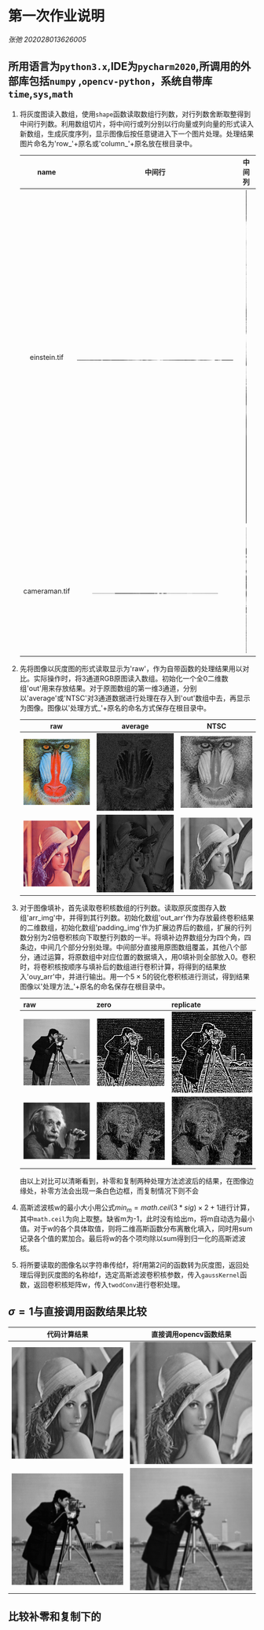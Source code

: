 # 第一次作业说明

*张弛 202028013626005*

## 所用语言为`python3.x`,IDE为`pycharm2020`,所调用的外部库包括`numpy` ,`opencv-python`，系统自带库`time`,`sys`,`math`

1. 将灰度图读入数组，使用`shape`函数读取数组行列数，对行列数舍断取整得到中间行列数。利用数组切片，将中间行或列分别以行向量或列向量的形式读入新数组，生成灰度序列，显示图像后按任意键进入下一个图片处理。处理结果图片命名为'row_'+原名或'column\_'+原名放在根目录中。

   |     name      |                   中间行                    |                      中间列                       |
   | :-----------: | :-----------------------------------------: | :-----------------------------------------------: |
   | einstein.tif  |  ![row_einstein.tif](./1/row_einstein.tif)  |  ![column_einstein.tif](./1/column_einstein.tif)  |
   | cameraman.tif | ![row_cameraman.tif](./1/row_cameraman.tif) | ![column_cameraman.tif](./1/column_cameraman.tif) |

     

   

2. 先将图像以灰度图的形式读取显示为'raw'，作为自带函数的处理结果用以对比。实际操作时，将3通道RGB原图读入数组。初始化一个全0二维数组'out'用来存放结果。对于原图数组的第一维3通道，分别以'average'或'NTSC'对3通道数据进行处理在存入到'out'数组中去，再显示为图像。图像以'处理方式_'+原名的命名方式保存在根目录中。

   |                    raw                    |                          average                          |                        NTSC                         |
   | :---------------------------------------: | :-------------------------------------------------------: | :-------------------------------------------------: |
   | ![mandril_color.tif](2/mandril_color.tif) | ![average_mandril_color.tif](2/average_mandril_color.tif) | ![NTSC_mandril_color.tif](2/NTSC_mandril_color.tif) |
   |   ![lena512color](2/lena512color.tiff)    |   ![average_lena512color](2/average_lena512color.tiff)    |   ![NTSC_lena512color](2/NTSC_lena512color.tiff)    |

   

3. 对于图像填补，首先读取卷积核数组的行列数。读取原灰度图存入数组'arr_img'中，并得到其行列数。初始化数组'out_arr'作为存放最终卷积结果的二维数组，初始化数组'padding_img'作为扩展边界后的数组，扩展的行列数分别为2倍卷积核向下取整行列数的一半。将填补边界数组分为四个角，四条边，中间几个部分分别处理。中间部分直接用原图数组覆盖，其他八个部分，通过运算，将原数组中对应位置的数据填入，用0填补则全部放入0。卷积时，将卷积核按顺序与填补后的数组进行卷积计算，将得到的结果放入'ouy_arr'中，并进行输出。用一个$5\times5$的锐化卷积核进行测试，得到结果图像以'处理方法_'+原名的命名保存在根目录中。

   | raw                               | zero                                        | replicate                                             |
   | --------------------------------- | ------------------------------------------- | ----------------------------------------------------- |
   | ![cameraman.tif](3/cameraman.tif) | ![zero_cameraman.tif](3/zero_cameraman.tif) | ![replicate_cameraman.tif](3/replicate_cameraman.tif) |
   | ![einstein.tif](3/einstein.tif)   | ![zero_einstein.tif](3/zero_einstein.tif)   | ![replicate_einstein.tif](3/replicate_einstein.tif)   |

   由以上对比可以清晰看到，补零和复制两种处理方法滤波后的结果，在图像边缘处，补零方法会出现一条白色边框，而复制情况下则不会

4. 高斯滤波核w的最小大小用公式$min_m = math.ceil(3*sig)\times2+1$进行计算，其中`math.ceil`为向上取整。缺省m为-1，此时没有给出m，将m自动选为最小值。对于w的各个具体取值，则将二维高斯函数分布离散化填入，同时用sum记录各个值的累加合。最后将w的各个项均除以sum得到归一化的高斯滤波核。

5. 将所要读取的图像名以字符串传给f，将f用第2问的函数转为灰度图，返回处理后得到灰度图的名称给f，选定高斯滤波卷积核参数，传入`gaussKernel`函数，返回卷积核矩阵w，传入`twodConv`进行卷积处理。



## $\sigma = 1$与直接调用函数结果比较

|                         代码计算结果                         |                直接调用opencv函数结果                |
| :----------------------------------------------------------: | :--------------------------------------------------: |
| ![replicate_NTSC_lena512color](5/replicate_NTSC_lena512color.tiff) | ![cv_NTSC_lena512color](5/cv_NTSC_lena512color.tiff) |
| ![replicate_NTSC_cameraman.tif](5/replicate_NTSC_cameraman.tif) |  ![cv_NTSC_cameraman.tif](5/cv_NTSC_cameraman.tif)   |



## 比较补零和复制下的